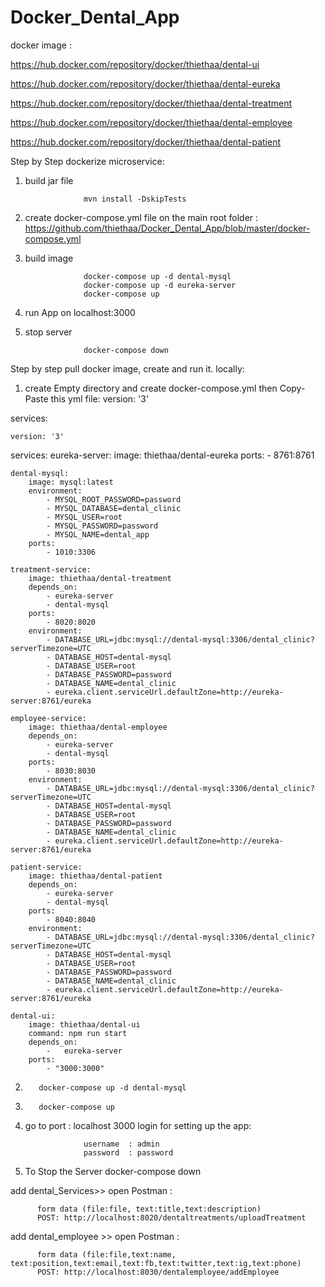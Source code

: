 # Docker_Dental_App
docker image :
          
https://hub.docker.com/repository/docker/thiethaa/dental-ui

https://hub.docker.com/repository/docker/thiethaa/dental-eureka

https://hub.docker.com/repository/docker/thiethaa/dental-treatment

https://hub.docker.com/repository/docker/thiethaa/dental-employee

https://hub.docker.com/repository/docker/thiethaa/dental-patient

            
Step by Step dockerize microservice:
1. build jar file
                    
                    mvn install -DskipTests
                    
2. create docker-compose.yml file on the main root folder : https://github.com/thiethaa/Docker_Dental_App/blob/master/docker-compose.yml
3. build image

                    docker-compose up -d dental-mysql
                    docker-compose up -d eureka-server
                    docker-compose up
4. run App on localhost:3000
5. stop server

                    docker-compose down

Step by step pull docker image, create and run it. locally:
1. create Empty directory and create docker-compose.yml then Copy-Paste this yml file:
          version: '3'

services:

    version: '3'

services:
    eureka-server:
        image: thiethaa/dental-eureka
        ports:
        -   8761:8761

    dental-mysql:
        image: mysql:latest
        environment:
            - MYSQL_ROOT_PASSWORD=password
            - MYSQL_DATABASE=dental_clinic
            - MYSQL_USER=root
            - MYSQL_PASSWORD=password
            - MYSQL_NAME=dental_app
        ports:
            - 1010:3306

    treatment-service:
        image: thiethaa/dental-treatment
        depends_on:
            - eureka-server
            - dental-mysql
        ports:
            - 8020:8020
        environment:
            - DATABASE_URL=jdbc:mysql://dental-mysql:3306/dental_clinic?serverTimezone=UTC
            - DATABASE_HOST=dental-mysql
            - DATABASE_USER=root
            - DATABASE_PASSWORD=password
            - DATABASE_NAME=dental_clinic
            - eureka.client.serviceUrl.defaultZone=http://eureka-server:8761/eureka

    employee-service:
        image: thiethaa/dental-employee
        depends_on:
            - eureka-server
            - dental-mysql
        ports:
            - 8030:8030
        environment:
            - DATABASE_URL=jdbc:mysql://dental-mysql:3306/dental_clinic?serverTimezone=UTC
            - DATABASE_HOST=dental-mysql
            - DATABASE_USER=root
            - DATABASE_PASSWORD=password
            - DATABASE_NAME=dental_clinic
            - eureka.client.serviceUrl.defaultZone=http://eureka-server:8761/eureka

    patient-service:
        image: thiethaa/dental-patient
        depends_on:
            - eureka-server
            - dental-mysql
        ports:
            - 8040:8040
        environment:
            - DATABASE_URL=jdbc:mysql://dental-mysql:3306/dental_clinic?serverTimezone=UTC
            - DATABASE_HOST=dental-mysql
            - DATABASE_USER=root
            - DATABASE_PASSWORD=password
            - DATABASE_NAME=dental_clinic
            - eureka.client.serviceUrl.defaultZone=http://eureka-server:8761/eureka

    dental-ui:
        image: thiethaa/dental-ui
        command: npm run start
        depends_on:
            -   eureka-server
        ports:
            - "3000:3000"

2. 
          docker-compose up -d dental-mysql
3.
          docker-compose up
          
4. go to port : localhost 3000
        login for setting up the app:
                    
                    username  : admin
                    password  : password
                    
5. To Stop the Server
          docker-compose down

add dental_Services>> open Postman : 
          
          form data (file:file, text:title,text:description)
          POST: http://localhost:8020/dentaltreatments/uploadTreatment  
          
add dental_employee >> open Postman : 
          
          form data (file:file,text:name, text:position,text:email,text:fb,text:twitter,text:ig,text:phone)
          POST: http://localhost:8030/dentalemployee/addEmployee
        
